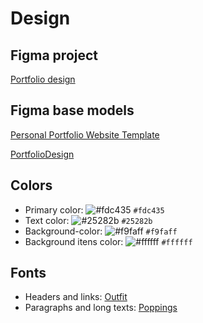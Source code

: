# Design

## Figma project
[Portfolio design](https://www.figma.com/file/j9ttdVF9HWcF7o1Vhr3tFK/PortfolioDesign?type=design&mode=design&t=oCdfYRXFhf9dkh3v-1)

## Figma base models
[Personal Portfolio Website Template](https://www.figma.com/community/file/946944225031473055/personal-portfolio-website-template?searchSessionId=lo0u1kno-4zewzexp4dp)

[PortfolioDesign](https://www.figma.com/community/file/1178239699550420594/portfoliodesign?searchSessionId=lo0u2pd4-doz5c6kyrcs)

## Colors
- Primary color: ![#fdc435](https://placehold.co/15x15/fdc435/fdc435.png) `#fdc435`
- Text color: ![#25282b](https://placehold.co/15x15/25282b/25282b.png) `#25282b`
- Background-color: ![#f9faff](https://placehold.co/15x15/f9faff/f9faff.png) `#f9faff`
- Background itens color: ![#ffffff](https://placehold.co/15x15/ffffff/ffffff.png) `#ffffff`

## Fonts
- Headers and links: [Outfit](https://fonts.google.com/specimen/Outfit?query=outfit)
- Paragraphs and long texts: [Poppings](https://fonts.google.com/specimen/Poppins?query=poppins)
